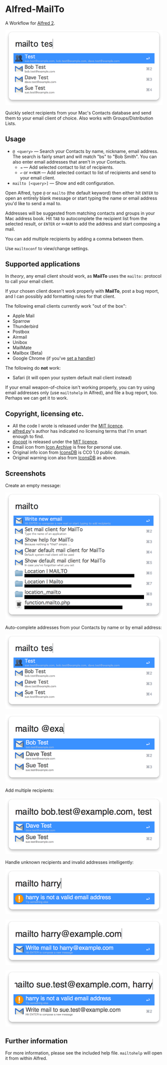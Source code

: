 
Alfred-MailTo
=============

A Workflow for [Alfred 2](http://www.alfredapp.com/).

![](img/screenshot-2.png)

Quickly select recipients from your Mac's Contacts database and send them to your email client of choice. Also works with Groups/Distribution Lists.

## Usage ##

- `@ <query>` — Search your Contacts by name, nickname, email address. The
  search is fairly smart and will match "bs" to "Bob Smith". You can also enter
  email addresses that aren't in your Contacts.
  - `⇥` — Add selected contact to list of recipients.
  - `↩` or `⌘+NUM` — Add selected contact to list of recipients and send to
    your email client.
- `mailto [<query>]` — Show and edit configuration.

Open Alfred, type `@` or `mailto` (the default keyword) then either hit `ENTER` to open an entirely blank message or start typing the name or email address you'd like to send a mail to.

Addresses will be suggested from matching contacts and groups in your Mac address book. Hit `TAB` to autocomplete the recipient list from the selected result, or `ENTER` or `⌘+NUM` to add the address and start composing a mail.

You can add multiple recipients by adding a comma between them.

Use `mailtoconf` to view/change settings.

## Supported applications ##

In *theory*, any email client should work, as **MailTo** uses the `mailto:` protocol to call your email client.

If your chosen client doesn't work properly with **MailTo**, post a bug report, and I can possibly add formatting rules for that client.

The following email clients currently work "out of the box":

* Apple Mail
* Sparrow
* Thunderbird
* Postbox
* Airmail
* Unibox
* MailMate
* Mailbox (Beta)
* Google Chrome (if you've [set a handler](https://support.google.com/chrome/answer/1382847?hl=en))

The following do **not** work:

* Safari (it will open your system default mail client instead)

If your email weapon-of-choice isn't working properly, you can try using email addresses only (use `mailtohelp` in Alfred), and file a bug report, too. Perhaps we can get it to work.

## Copyright, licensing etc. ##

* All the code I wrote is released under the [MIT licence](http://opensource.org/licenses/MIT).
* [alfred.py](https://github.com/nikipore/alfred-python)'s author has indicated no licensing terms that I'm smart enough to find.
* [docopt](http://docopt.org/) is released under the [MIT licence](http://opensource.org/licenses/MIT).
* Email icon from [Icon Archive](http://www.iconarchive.com/show/plex-icons-by-cornmanthe3rd/Communication-email-2-icon.html) is free for personal use.
* Original info icon from [IconsDB](http://www.iconsdb.com/royal-blue-icons/info-icon.html) is CC0 1.0 public domain.
* Original warning icon also from [IconsDB](http://www.iconsdb.com/orange-icons/warning-icon.html) as above.

## Screenshots ##

Create an empty message:

![](img/screenshot-1.png "Create an empty message")

Auto-complete addresses from your Contacts by name or by email address:

![](img/screenshot-2.png "Auto-complete from your address book by name")

![](img/screenshot-3.png "Auto-complete from your address book by email address")

Add multiple recipients:

![](img/screenshot-4.png "Add multiple recipients")

Handle unknown recipients and invalid addresses intelligently:

![](img/screenshot-5.png "Enter recipients manually")

![](img/screenshot-6.png "No mails to invalid addresses")

![](img/screenshot-7.png "Mail only valid addresses")

## Further information ##

For more information, please see the included help file. `mailtohelp` will open it from within Alfred.